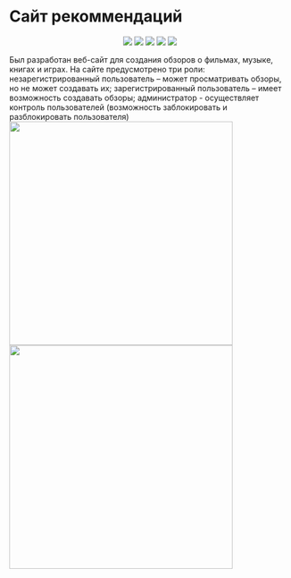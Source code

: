 # Сайт рекоммендаций
<p align="center">
<a href="http://www.oracle.com/technetwork/java/javase/overview/index.html"><img src="https://img.shields.io/badge/language-java%208.0-orange.svg"></a>
<a href="https://www.jetbrains.com/idea/"><img src="https://img.shields.io/badge/platform-jetbrains-66FF99.svg"></a>
<a href="http://projects.spring.io/spring-boot/"><img src="https://img.shields.io/badge/SpringBoot-1.5.2-990066.svg"></a>
<a href="http://spring.io/"><img src="https://img.shields.io/badge/spring-4.3.7-3300FF.svg"></a>
<img src="https://img.shields.io/badge/release-1.0.0-brightgreen.svg">
</p>
Был разработан веб-сайт для создания обзоров о фильмах, музыке, книгах и играх. На сайте предусмотрено три роли: незарегистрированный пользователь – может просматривать обзоры, но не может создавать их; зарегистрированный пользователь – имеет возможность создавать обзоры; администратор - осуществляет контроль пользователей (возможность заблокировать и разблокировать пользователя)

<br>
<img src="https://github.com/DariaRahman/RecommendationSite/assets/94872418/ff23e5c6-9136-4418-99ba-a22b374f840d" width="400"/>  
<br>
<img src="https://github.com/DariaRahman/RecommendationSite/assets/94872418/a3efa063-d47e-4892-b777-21831ac88515" width="400"/>
